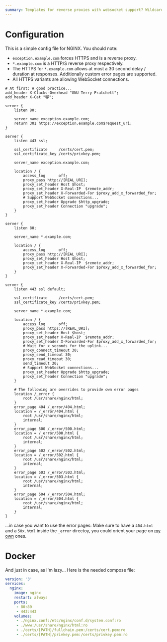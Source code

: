 ```yaml
---
summary: Templates for reverse proxies with websocket support? Wildcards. And Docker stuff.
---
```


# Configuration

This is a simple config file for NGINX. You should note:
* `exception.example.com` forces HTTPS and is a reverse proxy.
* `*.example.com` is a HTTP/S reverse proxy respectively. 
* The HTTPS for `*.example.com` allows at most a 30 second delay / duration at responses. Additionally custom error pages are supported.
* All HTTPS variants are allowing WebSocket connections.

```nginx
# At first: A good practice...
add_header X-Clacks-Overhead "GNU Terry Pratchett";
add_header X-Cat "😸";

server {
    listen 80;

    server_name exception.example.com;
    return 301 https://exception.example.com$request_uri;
}

server {
    listen 443 ssl;

    ssl_certificate     /certs/cert.pem;
    ssl_certificate_key /certs/privkey.pem;

    server_name exception.example.com;

    location / {
        access_log      off;
        proxy_pass http://[REAL_URI];
        proxy_set_header Host $host;
        proxy_set_header X-Real-IP  $remote_addr;
        proxy_set_header X-Forwarded-For $proxy_add_x_forwarded_for;
        # Support WebSocket connections...
        proxy_set_header Upgrade $http_upgrade;
        proxy_set_header Connection "upgrade";
    }
}

server {
    listen 80;

    server_name *.example.com;

    location / {
        access_log      off;
        proxy_pass http://[REAL_URI];
        proxy_set_header Host $host;
        proxy_set_header X-Real-IP  $remote_addr;
        proxy_set_header X-Forwarded-For $proxy_add_x_forwarded_for;
    }
}

server {
    listen 443 ssl default;

    ssl_certificate     /certs/cert.pem;
    ssl_certificate_key /certs/privkey.pem;

    server_name *.example.com;

    location / {
        access_log      off;
        proxy_pass https://[REAL_URI];
        proxy_set_header Host $host;
        proxy_set_header X-Real-IP  $remote_addr;
        proxy_set_header X-Forwarded-For $proxy_add_x_forwarded_for;
        # Wait for x seconds for the uplink...
        proxy_connect_timeout 30;
        proxy_send_timeout 30;
        proxy_read_timeout 30;
        send_timeout 30;
        # Support WebSocket connections...
        proxy_set_header Upgrade $http_upgrade;
        proxy_set_header Connection "upgrade";
    }

    # The following are overrides to provide own error pages
    location /_error {
        root /usr/share/nginx/html;
    }
    error_page 404 /_error/404.html;
    location = /_error/404.html {
        root /usr/share/nginx/html;
        internal;
    }
    error_page 500 /_error/500.html;
    location = /_error/500.html {
        root /usr/share/nginx/html;
        internal;
    }
    error_page 502 /_error/502.html;
    location = /_error/502.html {
        root /usr/share/nginx/html;
        internal;
    }
    error_page 503 /_error/503.html;
    location = /_error/503.html {
        root /usr/share/nginx/html;
        internal;
    }
    error_page 504 /_error/504.html;
    location = /_error/504.html {
        root /usr/share/nginx/html;
        internal;
    }
}
```
...in case you want to use the error pages: Make sure to have a `404.html` and a `50x.html` inside the `_error` directoy, you could orient your page on [my own](https://gitlab.simonmicro.de/simonmicro/apache-defaults) ones.

# Docker
And just in case, as I'm lazy... Here is the needed compose file:
```yaml
version: '3'
services:
  nginx:
    image: nginx
    restart: always
    ports:
     - 80:80
     - 443:443
    volumes:
     - ./nginx.conf:/etc/nginx/conf.d/system.conf:ro
     - ./www:/usr/share/nginx/html:ro
     - ./certs/[PATH]/fullchain.pem:/certs/cert.pem:ro
     - ./certs/[PATH]/privkey.pem:/certs/privkey.pem:ro
```
